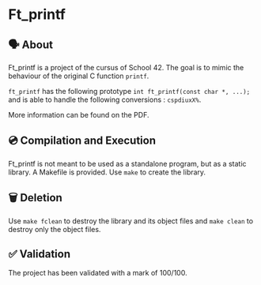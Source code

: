 # Ft_printf

## 🗣️ About 

Ft_printf is a project of the cursus of School 42. The goal is to mimic the behaviour of the original C function ```printf```.

```ft_printf``` has the following prototype ```int ft_printf(const char *, ...);``` and is able to handle the following conversions : ```cspdiuxX%```.

More information can be found on the PDF.

## 💿 Compilation and Execution

Ft_printf is not meant to be used as a standalone program, but as a static library. A Makefile is provided. Use ```make``` to create the library. 

## 🗑️ Deletion

Use ```make fclean``` to destroy the library and its object files and ```make clean``` to destroy only the object files. 

## ✅ Validation

The project has been validated with a mark of 100/100.
